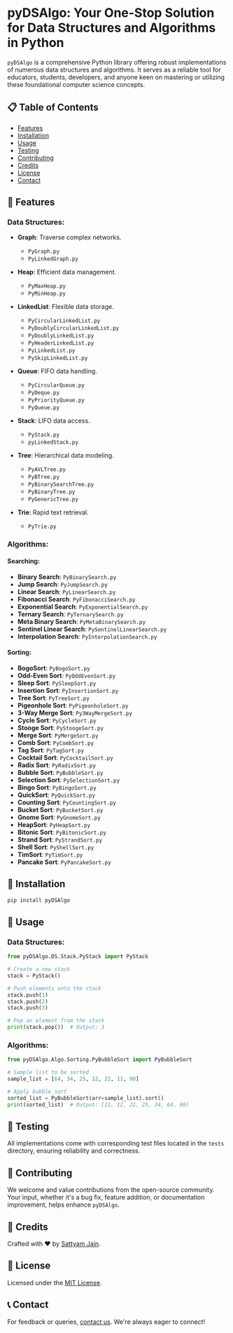 
# pyDSAlgo: Your One-Stop Solution for Data Structures and Algorithms in Python

`pyDSAlgo` is a comprehensive Python library offering robust implementations of numerous data structures and algorithms. It serves as a reliable tool for educators, students, developers, and anyone keen on mastering or utilizing these foundational computer science concepts.

## 📋 Table of Contents

- [Features](#features)
- [Installation](#installation)
- [Usage](#usage)
- [Testing](#testing)
- [Contributing](#contributing)
- [Credits](#credits)
- [License](#license)
- [Contact](#contact)

## 🌟 Features

### Data Structures:

- **Graph**: Traverse complex networks. 
  - `PyGraph.py`
  - `PyLinkedGraph.py`
  
- **Heap**: Efficient data management.
  - `PyMaxHeap.py`
  - `PyMinHeap.py`
  
- **LinkedList**: Flexible data storage.
  - `PyCircularLinkedList.py`
  - `PyDoublyCircularLinkedList.py`
  - `PyDoublyLinkedList.py`
  - `PyHeaderLinkedList.py`
  - `PyLinkedList.py`
  - `PySkipLinkedList.py`
  
- **Queue**: FIFO data handling.
  - `PyCircularQueue.py`
  - `PyDeque.py`
  - `PyPriorityQueue.py`
  - `PyQueue.py`
  
- **Stack**: LIFO data access.
  - `PyStack.py`
  - `pyLinkedStack.py`
  
- **Tree**: Hierarchical data modeling.
  - `PyAVLTree.py`
  - `PyBTree.py`
  - `PyBinarySearchTree.py`
  - `PyBinaryTree.py`
  - `PyGenericTree.py`
  
- **Trie**: Rapid text retrieval.
  - `PyTrie.py`

### Algorithms:

#### Searching:

- **Binary Search**: `PyBinarySearch.py`
- **Jump Search**: `PyJumpSearch.py`
- **Linear Search**: `PyLinearSearch.py`
- **Fibonacci Search**: `PyFibonacciSearch.py`
- **Exponential Search**: `PyExponentialSearch.py`
- **Ternary Search**: `PyTernarySearch.py`
- **Meta Binary Search**: `PyMetaBinarySearch.py`
- **Sentinel Linear Search**: `PySentinelLinearSearch.py`
- **Interpolation Search**: `PyInterpolationSearch.py`

#### Sorting:

- **BogoSort**: `PyBogoSort.py`
- **Odd-Even Sort**: `PyOddEvenSort.py`
- **Sleep Sort**: `PySleepSort.py`
- **Insertion Sort**: `PyInsertionSort.py`
- **Tree Sort**: `PyTreeSort.py`
- **Pigeonhole Sort**: `PyPigeonholeSort.py`
- **3-Way Merge Sort**: `Py3WayMergeSort.py`
- **Cycle Sort**: `PyCycleSort.py`
- **Stooge Sort**: `PyStoogeSort.py`
- **Merge Sort**: `PyMergeSort.py`
- **Comb Sort**: `PyCombSort.py`
- **Tag Sort**: `PyTagSort.py`
- **Cocktail Sort**: `PyCocktailSort.py`
- **Radix Sort**: `PyRadixSort.py`
- **Bubble Sort**: `PyBubbleSort.py`
- **Selection Sort**: `PySelectionSort.py`
- **Bingo Sort**: `PyBingoSort.py`
- **QuickSort**: `PyQuickSort.py`
- **Counting Sort**: `PyCountingSort.py`
- **Bucket Sort**: `PyBucketSort.py`
- **Gnome Sort**: `PyGnomeSort.py`
- **HeapSort**: `PyHeapSort.py`
- **Bitonic Sort**: `PyBitonicSort.py`
- **Strand Sort**: `PyStrandSort.py`
- **Shell Sort**: `PyShellSort.py`
- **TimSort**: `PyTimSort.py`
- **Pancake Sort**: `PyPancakeSort.py`

## 🔧 Installation

```bash
pip install pyDSAlgo
```

## 🚀 Usage

### Data Structures:

```python
from pyDSAlgo.DS.Stack.PyStack import PyStack

# Create a new stack
stack = PyStack()

# Push elements onto the stack
stack.push(1)
stack.push(2)
stack.push(3)

# Pop an element from the stack
print(stack.pop())  # Output: 3
```

### Algorithms:

```python
from pyDSAlgo.Algo.Sorting.PyBubbleSort import PyBubbleSort

# Sample list to be sorted
sample_list = [64, 34, 25, 12, 22, 11, 90]

# Apply bubble sort
sorted_list = PyBubbleSort(arr=sample_list).sort()
print(sorted_list)  # Output: [11, 12, 22, 25, 34, 64, 90]
```

## 🧪 Testing

All implementations come with corresponding test files located in the `tests` directory, ensuring reliability and correctness.

## 🤝 Contributing

We welcome and value contributions from the open-source community. Your input, whether it's a bug fix, feature addition, or documentation improvement, helps enhance `pyDSAlgo`.

## 👏 Credits

Crafted with ❤️ by [Sattyam Jain](https://www.linkedin.com/in/sattyamjain/).

## 📜 License

Licensed under the [MIT License](https://github.com/sattyamjjain/pyDSAlgo/blob/main/LICENSE).

## 📞 Contact

For feedback or queries, [contact us](https://www.linkedin.com/in/sattyamjain/). We're always eager to connect!
